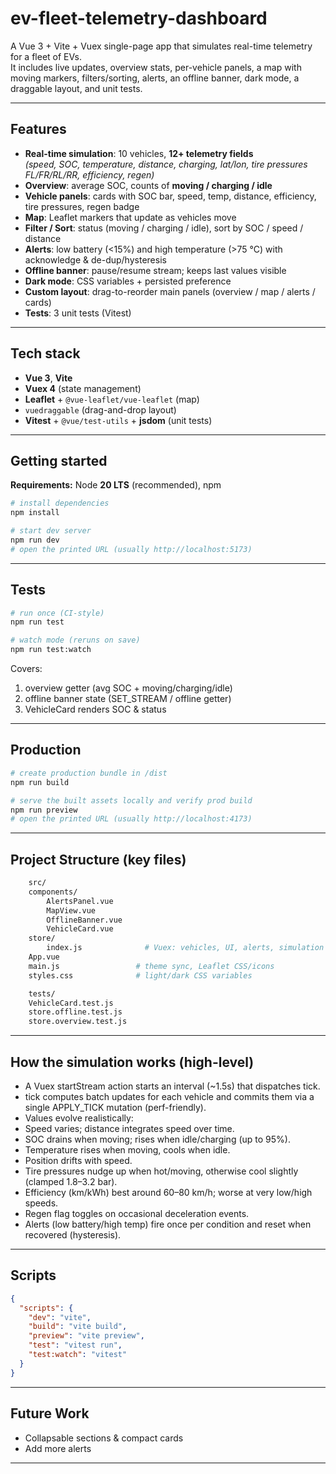 # ev-fleet-telemetry-dashboard

A Vue 3 + Vite + Vuex single-page app that simulates real-time telemetry for a fleet of EVs.  
It includes live updates, overview stats, per-vehicle panels, a map with moving markers, filters/sorting, alerts, an offline banner, dark mode, a draggable layout, and unit tests.

---

## Features

- **Real-time simulation**: 10 vehicles, **12+ telemetry fields**  
  _(speed, SOC, temperature, distance, charging, lat/lon, tire pressures FL/FR/RL/RR, efficiency, regen)_
- **Overview**: average SOC, counts of **moving / charging / idle**
- **Vehicle panels**: cards with SOC bar, speed, temp, distance, efficiency, tire pressures, regen badge
- **Map**: Leaflet markers that update as vehicles move
- **Filter / Sort**: status (moving / charging / idle), sort by SOC / speed / distance
- **Alerts**: low battery (<15%) and high temperature (>75 °C) with acknowledge & de-dup/hysteresis
- **Offline banner**: pause/resume stream; keeps last values visible
- **Dark mode**: CSS variables + persisted preference
- **Custom layout**: drag-to-reorder main panels (overview / map / alerts / cards)
- **Tests**: 3 unit tests (Vitest)

---

## Tech stack

- **Vue 3**, **Vite**
- **Vuex 4** (state management)
- **Leaflet** + `@vue-leaflet/vue-leaflet` (map)
- `vuedraggable` (drag-and-drop layout)
- **Vitest** + `@vue/test-utils` + **jsdom** (unit tests)

---

## Getting started

**Requirements:** Node **20 LTS** (recommended), npm

```bash
# install dependencies
npm install

# start dev server
npm run dev
# open the printed URL (usually http://localhost:5173)
```

---

## Tests

```bash
# run once (CI-style)
npm run test

# watch mode (reruns on save)
npm run test:watch
```

Covers:

1. overview getter (avg SOC + moving/charging/idle)
2. offline banner state (SET_STREAM / offline getter)
3. VehicleCard renders SOC & status

---

## Production

```bash
# create production bundle in /dist
npm run build

# serve the built assets locally and verify prod build
npm run preview
# open the printed URL (usually http://localhost:4173)

```

---

## Project Structure (key files)

```bash
    src/
    components/
        AlertsPanel.vue
        MapView.vue
        OfflineBanner.vue
        VehicleCard.vue
    store/
        index.js              # Vuex: vehicles, UI, alerts, simulation
    App.vue
    main.js                 # theme sync, Leaflet CSS/icons
    styles.css              # light/dark CSS variables

    tests/
    VehicleCard.test.js
    store.offline.test.js
    store.overview.test.js

```

---

## How the simulation works (high-level)

- A Vuex startStream action starts an interval (~1.5s) that dispatches tick.
- tick computes batch updates for each vehicle and commits them via a single APPLY_TICK mutation (perf-friendly).
- Values evolve realistically:
- Speed varies; distance integrates speed over time.
- SOC drains when moving; rises when idle/charging (up to 95%).
- Temperature rises when moving, cools when idle.
- Position drifts with speed.
- Tire pressures nudge up when hot/moving, otherwise cool slightly (clamped 1.8–3.2 bar).
- Efficiency (km/kWh) best around 60–80 km/h; worse at very low/high speeds.
- Regen flag toggles on occasional deceleration events.
- Alerts (low battery/high temp) fire once per condition and reset when recovered (hysteresis).

---

## Scripts

```json
{
  "scripts": {
    "dev": "vite",
    "build": "vite build",
    "preview": "vite preview",
    "test": "vitest run",
    "test:watch": "vitest"
  }
}
```

---

## Future Work

- Collapsable sections & compact cards
- Add more alerts

---
